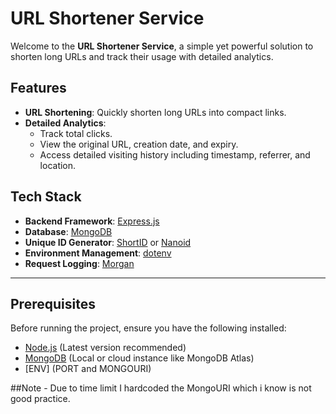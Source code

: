 # URL Shortener Service

Welcome to the **URL Shortener Service**, a simple yet powerful solution to shorten long URLs and track their usage with detailed analytics.

## Features

- **URL Shortening**: Quickly shorten long URLs into compact links.  
- **Detailed Analytics**:  
  - Track total clicks.  
  - View the original URL, creation date, and expiry.  
  - Access detailed visiting history including timestamp, referrer, and location.  

## Tech Stack

- **Backend Framework**: [Express.js](https://expressjs.com/)  
- **Database**: [MongoDB](https://www.mongodb.com/)  
- **Unique ID Generator**: [ShortID](https://www.npmjs.com/package/shortid) or [Nanoid](https://github.com/ai/nanoid)  
- **Environment Management**: [dotenv](https://github.com/motdotla/dotenv)  
- **Request Logging**: [Morgan](https://www.npmjs.com/package/morgan)  

---

## Prerequisites

Before running the project, ensure you have the following installed:

- [Node.js](https://nodejs.org/) (Latest version recommended)  
- [MongoDB](https://www.mongodb.com/) (Local or cloud instance like MongoDB Atlas)
- [ENV] (PORT and MONGOURI)

##Note - Due to time limit I hardcoded the MongoURI which i know is not good practice.
